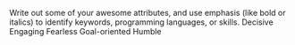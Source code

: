 Write out some of your awesome attributes, and use emphasis (like bold or italics) to identify keywords, programming languages, or skills. 
Decisive
Engaging 
Fearless 
Goal-oriented
Humble
